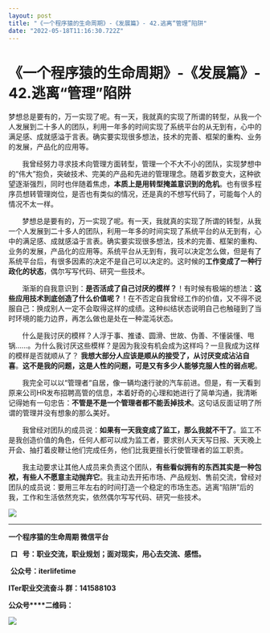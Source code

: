 ```yaml
---
layout: post
title: "《一个程序猿的生命周期》-《发展篇》- 42.逃离“管理”陷阱"
date: "2022-05-18T11:16:30.722Z"
---
```

《一个程序猿的生命周期》-《发展篇》- 42.逃离“管理”陷阱
===============================

梦想总是要有的，万一实现了呢。有一天，我就真的实现了所谓的转型，从我一个人发展到二十多人的团队，利用一年多的时间实现了系统平台的从无到有，心中的满足感、成就感溢于言表。确实要实现很多想法，技术的完善、框架的重构、业务的发展，产品化的应用等。

       我曾经努力寻求技术向管理方面转型，管理一个不大不小的团队，实现梦想中的“伟大”抱负，突破技术、完美的产品和先进的管理理念。随着岁数变大，这种欲望逐渐强烈，同时也伴随着焦虑，**本质上是用转型掩盖意识到的危机**。也有很多程序员想转管理岗位，是否也有类似的情况，还是真的不想写代码了，可能每个人的情况不太一样。

       梦想总是要有的，万一实现了呢。有一天，我就真的实现了所谓的转型，从我一个人发展到二十多人的团队，利用一年多的时间实现了系统平台的从无到有，心中的满足感、成就感溢于言表。确实要实现很多想法，技术的完善、框架的重构、业务的发展，产品化的应用等。系统平台从无到有，我可以决定怎么做，但是有了系统平台后，有很多因素的决定不是自己可以决定的。这时候的**工作变成了一种行政化的状态**，偶尔写写代码、研究一些技术。

       渐渐的自我意识到：**是否活成了自己讨厌的模样？**！有时候有极端的想法：**这些应用技术到底创造了什么价值呢？**！在不否定自我曾经工作的价值，又不得不说服自己：换成别人一定不会取得这样的成绩。这种纠结状态说明自己也触碰到了当时环境的能力边界，再怎么做也是处在一种混沌状态。

       什么是我讨厌的模样？人浮于事、推诿、圆滑、世故、伪善、不懂装懂、甩锅......。为什么我讨厌这些模样？是因为我没有机会成为这样吗？一旦我成为这样的模样是否就顺从了？ **我想大部分人应该是顺从的接受了，从讨厌变成沾沾自喜**。**这不是我的问题，这是人性的问题，可是又有多少人能够克服人性的弱点呢**。

       我完全可以以“管理者“自居，像一辆均速行驶的汽车前进。但是，有一天看到原来公司HR发布招聘高管的信息，本着好奇的心理和她进行了简单沟通，我清晰记得她有一句忠告：**不管是不是一个管理者都不能丢掉技术**。这句话反面证明了所谓的管理并没有想象的那么美好。 

       我曾经对团队的成员说：**如果有一天我变成了监工，那么我就不干了**。监工不是我创造价值的角色，任何人都可以成为监工者，要求别人天天写日报、天天晚上开会、抽打着皮鞭让他们完成任务，他们比我更擅长行使管理者的监工职责。

       我主动要求让其他人成员来负责这个团队，**有些看似拥有的东西其实是一种包袱，有些人不愿意主动抛弃它**。我主动去开拓市场、产品规划、售前交流，曾经对团队的成员说：要用三年左右的时间打造一个稳定的市场生态。逃离“陷阱”后的我，工作和生活依然充实，依然偶尔写写代码、研究一些技术。

![](https://img2022.cnblogs.com/blog/691334/202205/691334-20220518141300512-222597149.jpg)

* * *

**一个程序猿的生命周期 微信平台**

 **口   号：职业交流，职业规划；面对现实，用心去交流、感悟。**

 **公众号：iterlifetime**

****ITer职业交流奋斗 群：141588103****   

**公众号****二维码：**

![](https://img2020.cnblogs.com/blog/691334/202105/691334-20210510223435712-1931494075.jpg)